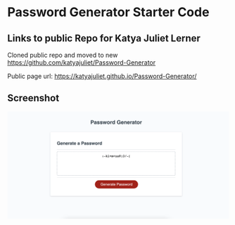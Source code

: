 # Password Generator Starter Code

## Links to public Repo for Katya Juliet Lerner
Cloned public repo and moved to new 
https://github.com/katyajuliet/Password-Generator

Public page url: 
https://katyajuliet.github.io/Password-Generator/

## Screenshot 

<img src="./images/password-gen-screenshot.png" alt="password generator screenshot">